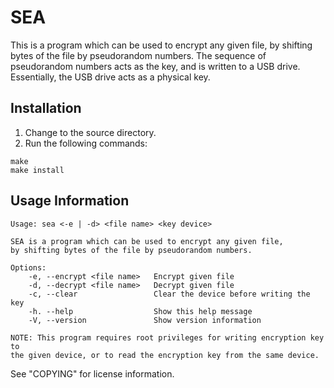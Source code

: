 # SEA

This is a program which can be used to encrypt any given file,
by shifting bytes of the file by pseudorandom numbers. The sequence of
pseudorandom numbers acts as the key, and is written to a USB drive.
Essentially, the USB drive acts as a physical key.

## Installation

<ol>
    <li>Change to the source directory.</li>
    <li>Run the following commands:</li>
</ol>

```
make
make install
```

## Usage Information

```
Usage: sea <-e | -d> <file name> <key device>

SEA is a program which can be used to encrypt any given file,
by shifting bytes of the file by pseudorandom numbers.

Options:
    -e, --encrypt <file name>   Encrypt given file
    -d, --decrypt <file name>   Decrypt given file
    -c, --clear                 Clear the device before writing the key
    -h. --help                  Show this help message
    -V, --version               Show version information

NOTE: This program requires root privileges for writing encryption key to
the given device, or to read the encryption key from the same device.
```

See "COPYING" for license information.
